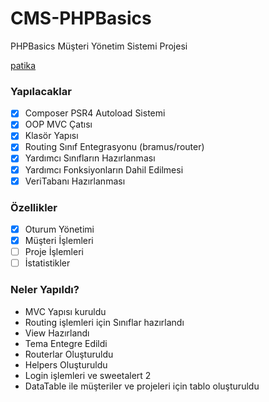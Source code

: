 # CMS-PHPBasics
PHPBasics Müşteri Yönetim Sistemi Projesi

[patika](https://academy.patika.dev/tr/courses/php-temel/routing-işlemleri)

### Yapılacaklar

- [x] Composer PSR4 Autoload Sistemi
- [x] OOP MVC Çatısı
- [x] Klasör Yapısı
- [x] Routing Sınıf Entegrasyonu (bramus/router)
- [x] Yardımcı Sınıfların Hazırlanması
- [x] Yardımcı Fonksiyonların Dahil Edilmesi
- [x] VeriTabanı Hazırlanması

### Özellikler
- [x] Oturum Yönetimi
- [x] Müşteri İşlemleri
- [ ] Proje İşlemleri
- [ ] İstatistikler

### Neler Yapıldı?

- MVC Yapısı kuruldu
- Routing işlemleri için Sınıflar hazırlandı
- View Hazırlandı
- Tema Entegre Edildi
- Routerlar Oluşturuldu
- Helpers Oluşturuldu
- Login işlemleri ve sweetalert 2
- DataTable ile müşteriler ve projeleri için tablo oluşturuldu